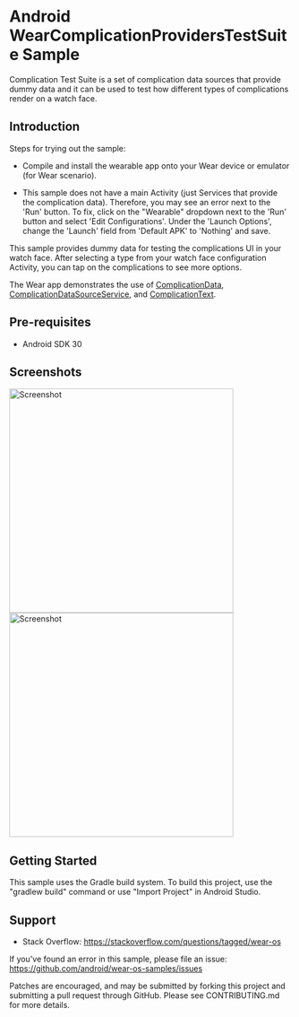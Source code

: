 
Android WearComplicationProvidersTestSuite Sample
=================================================

Complication Test Suite is a set of complication data sources that provide dummy data and it can be
used to test how different types of complications render on a watch face.

Introduction
------------

Steps for trying out the sample:
* Compile and install the wearable app onto your Wear device or emulator (for Wear scenario).

* This sample does not have a main Activity (just Services that provide the complication data).
Therefore, you may see an error next to the 'Run' button. To fix, click on the
"Wearable" dropdown next to the 'Run' button and select 'Edit Configurations'. Under the
'Launch Options', change the 'Launch' field from 'Default APK' to 'Nothing' and save.

This sample provides dummy data for testing the complications UI in your watch face. After
selecting a type from your watch face configuration Activity, you can tap on the complications to
see more options.

The Wear app demonstrates the use of [ComplicationData][1], [ComplicationDataSourceService][2], and [ComplicationText][3].

[1]: https://developer.android.com/reference/kotlin/androidx/wear/complications/data/ComplicationData
[2]: https://developer.android.com/reference/kotlin/androidx/wear/complications/datasource/ComplicationDataSourceService
[3]: https://developer.android.com/reference/kotlin/androidx/wear/complications/data/ComplicationText

Pre-requisites
--------------

- Android SDK 30

Screenshots
-------------

<img src="screenshots/wear-1.png" height="400" alt="Screenshot"/> <img src="screenshots/wear-2.png" height="400" alt="Screenshot"/> 

Getting Started
---------------

This sample uses the Gradle build system. To build this project, use the
"gradlew build" command or use "Import Project" in Android Studio.

Support
-------

- Stack Overflow: https://stackoverflow.com/questions/tagged/wear-os

If you've found an error in this sample, please file an issue:
https://github.com/android/wear-os-samples/issues

Patches are encouraged, and may be submitted by forking this project and
submitting a pull request through GitHub. Please see CONTRIBUTING.md for more details.
